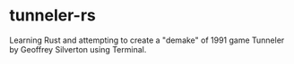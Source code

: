 # tunneler-rs
Learning Rust and attempting to create a "demake" of 1991 game Tunneler by Geoffrey Silverton using Terminal.
